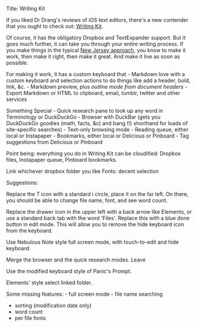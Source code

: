 Title: Writing Kit

If you liked Dr Drang's reviews of iOS text editors, there's a new
contender that you ought to check out: [Writing Kit][].

Of course, it has the obligatory Dropbox and TextExpander support. But
it goes much further, it can take you through your entire writing
process. If you make things in the typical [New Jersey approach][], you
know to make it work, then make it right, then make it great. And make
it live as soon as possible.

For making it work, it has a custom keyboard that - Markdown love with a
custom keyboard and selection actions to do things like add a header,
bold, link, &c. - Markdown preview, plus *outline mode from document
headers* - Export Markdown or HTML to clipboard, email, tumblr, twitter
and other services

Something Special - Quick research pane to look up any word in
Terminology or DuckDuckGo - Browser with DuckBar (gets you DuckDuckGo
goodies (math, facts, &c) and bang (!) shorthand for loads of
site-specific searches) - Text-only browsing mode - Reading queue,
either local or Instapaper - Bookmarks, either local or Delicious or
Pinboard - Tag suggestions from Delicious or Pinboard

Point being: everything you do in Writing Kit can be cloudified: Dropbox
files, Instapaper queue, Pinboard bookmarks.

Link whichever dropbox folder you like Fonts: decent selection

Suggestions:

Replace the T icon with a standard i circle, place it on the far left.
On there, you should be able to change file name, font, and see word
count.

Replace the drawer icon in the upper left with a back arrow like
Elements, or use a standard back tab with the word 'Files'. Replace this
with a blue done button in edit mode. This will allow you to remove the
hide keyboard icon from the keyboard.

Use Nebulous Note style full screen mode, with touch-to-edit and hide
keyboard.

Merge the browser and the quick research modes. Leave

Use the modified keyboard style of Panic's Prompt.

Elements' style select linked folder.

Some missing features: - full screen mode - file name searching

-   sorting (modification date only)
-   word count
-   per file fonts

  [Writing Kit]: http://getwritingkit.com/
  [New Jersey approach]: http://dreamsongs.com/WIB.html
